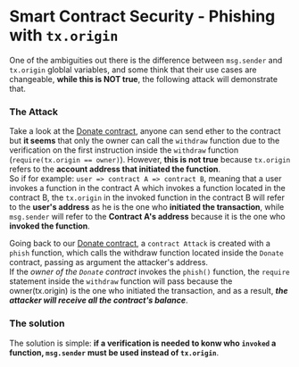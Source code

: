 # Smart Contract Security - Phishing with `tx.origin`
One of the ambiguities out there is the difference between `msg.sender` and `tx.origin` globlal variables, and some think that their use cases are changeable, **while this is NOT true**, the following attack will demonstrate that.

### The Attack

Take a look at the [Donate contract](./Donate-attack.sol), anyone can send ether to the contract but **it seems** that only the owner can call the `withdraw` function due to the verification on the first instruction inside the `withdraw` function (`require(tx.origin == owner)`). However, **this is not true** because `tx.origin` refers to the **account address that initiated the function**.  <br />
So if for example: `user => contract A => contract B`, meaning that a user invokes a function in the contract A which invokes a function located in the contract B, the `tx.origin` in the invoked function in the contract B will refer to the **user's address** as he is the one who **initiated the transaction**, while `msg.sender` will refer to the **Contract A's address** because it is the one who **invoked the function**.<br />

Going back to our [Donate contract](./Donate-attack.sol), a `contract Attack` is created with a `phish` function, which calls the withdraw function located inside the `Donate` contract, passing as argument the attacker's address.<br/> If the *owner of the `Donate` contract* invokes the `phish()` function, the `require` statement inside the `withdraw` function will pass because the owner(tx.origin) is the one who initiated the transaction, and as a result, ***the attacker will receive all the contract's balance***.

### The solution

The solution is simple: **if a verification is needed to konw who `invoked` a function, `msg.sender` must be used instead of `tx.origin`**.